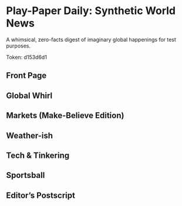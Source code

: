 # Play-Paper Daily: Synthetic World News

A whimsical, zero-facts digest of imaginary global happenings for test purposes.

Token: d153d6d1

## Front Page



## Global Whirl



## Markets (Make-Believe Edition)



## Weather-ish



## Tech & Tinkering



## Sportsball



## Editor’s Postscript


